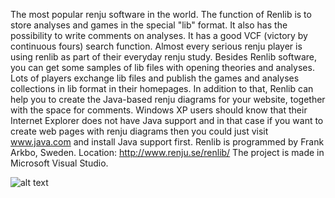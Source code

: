 The most popular renju software in the world. The function of Renlib is to store analyses 
and games in the special "lib" format. It also has the possibility to write comments on analyses. 
It has a good VCF (victory by continuous fours) search function. Almost every serious renju player
is using renlib as part of their everyday renju study. Besides Renlib software, you can get some 
samples of lib files with opening theories and analyses. Lots of players exchange lib files and
publish the games and analyses collections in lib format in their homepages. In addition to that, 
Renlib can help you to create the Java-based renju diagrams for your website, together with the 
space for comments. Windows XP users should know that their Internet Explorer does not have Java 
support and in that case if you want to create web pages with renju diagrams then you could just
visit www.java.com and install Java support first. Renlib is programmed by Frank Arkbo, Sweden.
Location: http://www.renju.se/renlib/ The project is made in Microsoft Visual Studio.

![alt text](http://www.renju.se/renlib/RenLib.gif "Description goes here")
